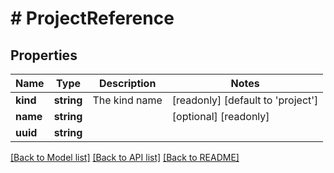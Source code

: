 # # ProjectReference

## Properties

Name | Type | Description | Notes
------------ | ------------- | ------------- | -------------
**kind** | **string** | The kind name | [readonly] [default to 'project']
**name** | **string** |  | [optional] [readonly]
**uuid** | **string** |  |

[[Back to Model list]](../../README.md#models) [[Back to API list]](../../README.md#endpoints) [[Back to README]](../../README.md)
